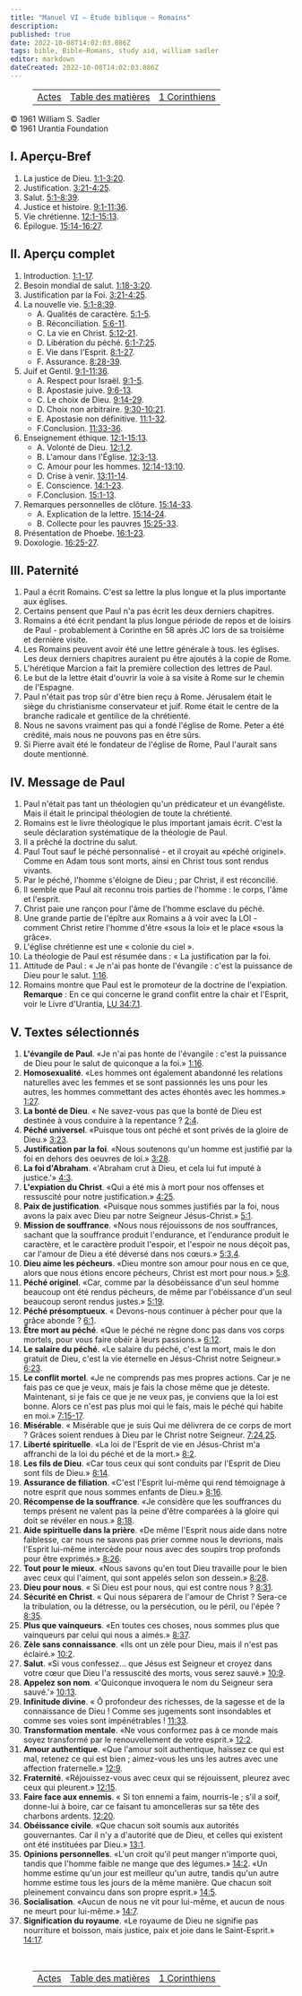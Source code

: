 ```yaml
---
title: "Manuel VI — Étude biblique — Romains"
description: 
published: true
date: 2022-10-08T14:02:03.086Z
tags: bible, Bible—Romans, study aid, william sadler
editor: markdown
dateCreated: 2022-10-08T14:02:03.086Z
---
```


<figure class="table chapter-navigator">
	<table>
		<tbody>
		<tr>
			<td><a href="/fr/article/William_S_Sadler/Workbook_6_Bible_Study/Study_2_5_Acts">Actes</a></td>
			<td><a href="/fr/article/William_S_Sadler/Workbook_6_Bible_Study/Index">Table des matières</a></td>
			<td><a href="/fr/article/William_S_Sadler/Workbook_6_Bible_Study/Study_2_7_1Corinthians">1 Corinthiens</a></td>
		</tr>
		</tbody>
	</table>
</figure>

<p class="v-card v-sheet theme--light grey lighten-3 px-2">© 1961 William S. Sadler<br>© 1961 Urantia Foundation</p>

## I. Aperçu-Bref

1. La justice de Dieu. [1:1-3:20](/fr/Bible/Romans/1#v1).
2. Justification. [3:21-4:25](/fr/Bible/Romans/3#v21).
3. Salut. [5:1-8:39](/fr/Bible/Romans/5#v1).
4. Justice et histoire. [9:1-11:36](/fr/Bible/Romans/9#v1).
5. Vie chrétienne. [12:1-15:13](/fr/Bible/Romans/12#v1).
6. Épilogue. [15:14-16:27](/fr/Bible/Romans/15#v14).

## II. Aperçu complet

1. Introduction. [1:1-17](/fr/Bible/Romans/1#v1).
2. Besoin mondial de salut. [1:18-3:20](/fr/Bible/Romans/1#v18).
3. Justification par la Foi. [3:21-4:25](/fr/Bible/Romans/3#v21).
4. La nouvelle vie. [5:1-8:39](/fr/Bible/Romans/5#v1).
	- A. Qualités de caractère. [5:1-5](/fr/Bible/Romans/5#v1).
	- B. Réconciliation. [5:6-11](/fr/Bible/Romans/5#v6).
	- C. La vie en Christ. [5:12-21](/fr/Bible/Romans/5#v12).
	- D. Libération du péché. [6:1-7:25](/fr/Bible/Romans/6#v1).
	- E. Vie dans l'Esprit. [8:1-27](/fr/Bible/Romans/8#v1).
	- F. Assurance. [8:28-39](/fr/Bible/Romans/8#v28).
5. Juif et Gentil. [9:1-11:36](/fr/Bible/Romans/9#v1).
	- A. Respect pour Israël. [9:1-5](/fr/Bible/Romans/9#v1).
	- B. Apostasie juive. [9:6-13](/fr/Bible/Romans/9#v6).
	- C. Le choix de Dieu. [9:14-29](/fr/Bible/Romans/9#v14).
	- D. Choix non arbitraire. [9:30-10:21](/fr/Bible/Romans/9#v30).
	- E. Apostasie non définitive. [11:1-32](/fr/Bible/Romans/11#v1).
	- F.Conclusion. [11:33-36](/fr/Bible/Romans/11#v33).
6. Enseignement éthique. [12:1-15:13](/fr/Bible/Romans/12#v1).
	- A. Volonté de Dieu. [12:1,2](/fr/Bible/Romans/12#v1).
	- B. L'amour dans l'Église. [12:3-13](/fr/Bible/Romans/12#v3).
	- C. Amour pour les hommes. [12:14-13:10](/fr/Bible/Romans/12#v14).
	- D. Crise à venir. [13:11-14](/fr/Bible/Romans/13#v11).
	- E. Conscience. [14:1-23](/fr/Bible/Romans/14#v1).
	- F.Conclusion. [15:1-13](/fr/Bible/Romans/15#v1).
7. Remarques personnelles de clôture. [15:14-33](/fr/Bible/Romans/15#v14).
	- A. Explication de la lettre. [15:14-24](/fr/Bible/Romans/15#v14).
	- B. Collecte pour les pauvres [15:25-33](/fr/Bible/Romans/15#v25).
8. Présentation de Phoebe. [16:1-23](/fr/Bible/Romans/16#v1).
9. Doxologie. [16:25-27](/fr/Bible/Romans/16#v25).

## III. Paternité

1. Paul a écrit Romains. C'est sa lettre la plus longue et la plus importante aux églises.
2. Certains pensent que Paul n'a pas écrit les deux derniers chapitres.
3. Romains a été écrit pendant la plus longue période de repos et de loisirs de Paul - probablement à Corinthe en 58 après JC lors de sa troisième et dernière visite.
4. Les Romains peuvent avoir été une lettre générale à tous. les églises. Les deux derniers chapitres auraient pu être ajoutés à la copie de Rome.
5. L'hérétique Marcion a fait la première collection des lettres de Paul.
6. Le but de la lettre était d'ouvrir la voie à sa visite à Rome sur le chemin de l'Espagne.
7. Paul n'était pas trop sûr d'être bien reçu à Rome. Jérusalem était le siège du christianisme conservateur et juif. Rome était le centre de la branche radicale et gentilice de la chrétienté.
8. Nous ne savons vraiment pas qui a fondé l'église de Rome. Peter a été crédité, mais nous ne pouvons pas en être sûrs.
9. Si Pierre avait été le fondateur de l'église de Rome, Paul l'aurait sans doute mentionné.

## IV. Message de Paul

1. Paul n'était pas tant un théologien qu'un prédicateur et un évangéliste. Mais il était le principal théologien de toute la chrétienté.
2. Romains est le livre théologique le plus important jamais écrit. C'est la seule déclaration systématique de la théologie de Paul.
3. Il a prêché la doctrine du salut.
4. Paul Tout sauf le péché personnalisé - et il croyait au «péché originel». Comme en Adam tous sont morts, ainsi en Christ tous sont rendus vivants.
5. Par le péché, l'homme s'éloigne de Dieu ; par Christ, il est réconcilié.
6. Il semble que Paul ait reconnu trois parties de l'homme : le corps, l'âme et l'esprit.
7. Christ paie une rançon pour l'âme de l'homme esclave du péché.
8. Une grande partie de l'épître aux Romains a à voir avec la LOI - comment Christ retire l'homme d'être «sous la loi» et le place «sous la grâce».
9. L'église chrétienne est une « colonie du ciel ».
10. La théologie de Paul est résumée dans : « La justification par la foi.
11. Attitude de Paul : « Je n'ai pas honte de l'évangile : c'est la puissance de Dieu pour le salut. [1:16](/fr/Bible/Romans/1#v16).
12. Romains montre que Paul est le promoteur de la doctrine de l'expiation.
	**Remarque** : En ce qui concerne le grand conflit entre la chair et l'Esprit, voir le Livre d'Urantia, [LU 34:7.1](/fr/The_Urantia_Book/34#p7_1).

## V. Textes sélectionnés

1. **L'évangile de Paul**. «Je n'ai pas honte de l'évangile : c'est la puissance de Dieu pour le salut de quiconque a la foi.» [1:16](/fr/Bible/Romans/1#v16).
2. **Homosexualité**. «Les hommes ont également abandonné les relations naturelles avec les femmes et se sont passionnés les uns pour les autres, les hommes commettant des actes éhontés avec les hommes.» [1:27](/fr/Bible/Romans/1#v27).
3. **La bonté de Dieu**. « Ne savez-vous pas que la bonté de Dieu est destinée à vous conduire à la repentance ? [2:4](/fr/Bible/Romans/2#v4).
4. **Péché universel**. «Puisque tous ont péché et sont privés de la gloire de Dieu.» [3:23](/fr/Bible/Romans/3#v23).
5. **Justification par la foi**. «Nous soutenons qu'un homme est justifié par la foi en dehors des oeuvres de loi.» [3:28](/fr/Bible/Romans/3#v28).
6. **La foi d'Abraham**. «'Abraham crut à Dieu, et cela lui fut imputé à justice.'» [4:3](/fr/Bible/Romans/4#v3).
7. **L'expiation du Christ**. «Qui a été mis à mort pour nos offenses et ressuscité pour notre justification.» [4:25](/fr/Bible/Romans/4#v25).
8. **Paix de justification**. «Puisque nous sommes justifiés par la foi, nous avons la paix avec Dieu par notre Seigneur Jésus-Christ.» [5:1](/fr/Bible/Romans/5#v1).
9. **Mission de souffrance**. «Nous nous réjouissons de nos souffrances, sachant que la souffrance produit l'endurance, et l'endurance produit le caractère, et le caractère produit l'espoir, et l'espoir ne nous déçoit pas, car l'amour de Dieu a été déversé dans nos cœurs.» [5:3,4](/fr/Bible/Romans/5#v3).
10. **Dieu aime les pécheurs**. «Dieu montre son amour pour nous en ce que, alors que nous étions encore pécheurs, Christ est mort pour nous.» [5:8](/fr/Bible/Romans/5#v8).
11. **Péché originel**. «Car, comme par la désobéissance d'un seul homme beaucoup ont été rendus pécheurs, de même par l'obéissance d'un seul beaucoup seront rendus justes.» [5:19](/fr/Bible/Romans/5#v19).
12. **Péché présomptueux**. « Devons-nous continuer à pécher pour que la grâce abonde ? [6:1](/fr/Bible/Romans/6#v1).
13. **Être mort au péché**. «Que le péché ne règne donc pas dans vos corps mortels, pour vous faire obéir à leurs passions.» [6:12](/fr/Bible/Romans/6#v12).
14. **Le salaire du péché**. «Le salaire du péché, c'est la mort, mais le don gratuit de Dieu, c'est la vie éternelle en Jésus-Christ notre Seigneur.» [6:23](/fr/Bible/Romans/6#v23).
15. **Le conflit mortel**. «Je ne comprends pas mes propres actions. Car je ne fais pas ce que je veux, mais je fais la chose même que je déteste. Maintenant, si je fais ce que je ne veux pas, je conviens que la loi est bonne. Alors ce n'est pas plus moi qui le fais, mais le péché qui habite en moi.» [7:15-17](/fr/Bible/Romans/7#v15).
16. **Misérable**. « Misérable que je suis Qui me délivrera de ce corps de mort ? Grâces soient rendues à Dieu par le Christ notre Seigneur. [7:24,25](/fr/Bible/Romans/7#v24).
17. **Liberté spirituelle**. «La loi de l'Esprit de vie en Jésus-Christ m'a affranchi de la loi du péché et de la mort.» [8:2](/fr/Bible/Romans/8#v2).
18. **Les fils de Dieu**. «Car tous ceux qui sont conduits par l'Esprit de Dieu sont fils de Dieu.» [8:14](/fr/Bible/Romans/8#v14).
19. **Assurance de filiation**. «C'est l'Esprit lui-même qui rend témoignage à notre esprit que nous sommes enfants de Dieu.» [8:16](/fr/Bible/Romans/8#v16).
20. **Récompense de la souffrance**. «Je considère que les souffrances du temps présent ne valent pas la peine d'être comparées à la gloire qui doit se révéler en nous.» [8:18](/fr/Bible/Romans/8#v18).
21. **Aide spirituelle dans la prière**. «De même l'Esprit nous aide dans notre faiblesse, car nous ne savons pas prier comme nous le devrions, mais l'Esprit lui-même intercède pour nous avec des soupirs trop profonds pour être exprimés.» [8:26](/fr/Bible/Romans/8#v26).
22. **Tout pour le mieux**. «Nous savons qu'en tout Dieu travaille pour le bien avec ceux qui l'aiment, qui sont appelés selon son dessein.» [8:28](/fr/Bible/Romans/8#v28).
23. **Dieu pour nous**. « Si Dieu est pour nous, qui est contre nous ? [8:31](/fr/Bible/Romans/8#v31).
24. **Sécurité en Christ**. « Qui nous séparera de l'amour de Christ ? Sera-ce la tribulation, ou la détresse, ou la persécution, ou le péril, ou l'épée ? [8:35](/fr/Bible/Romans/8#v35).
25. **Plus que vainqueurs**. «En toutes ces choses, nous sommes plus que vainqueurs par celui qui nous a aimés.» [8:37](/fr/Bible/Romans/8#v37).
26. **Zèle sans connaissance**. «Ils ont un zèle pour Dieu, mais il n'est pas éclairé.» [10:2](/fr/Bible/Romans/10#v2).
27. **Salut**. «Si vous confessez... que Jésus est Seigneur et croyez dans votre cœur que Dieu l'a ressuscité des morts, vous serez sauvé.» [10:9](/fr/Bible/Romans/10#v9).
28. **Appelez son nom**. «'Quiconque invoquera le nom du Seigneur sera sauvé.'» [10:13](/fr/Bible/Romans/10#v13).
29. **Infinitude divine**. « Ô profondeur des richesses, de la sagesse et de la connaissance de Dieu ! Comme ses jugements sont insondables et comme ses voies sont impénétrables ! [11:33](/fr/Bible/Romans/11#v33).
30. **Transformation mentale**. «Ne vous conformez pas à ce monde mais soyez transformé par le renouvellement de votre esprit.» [12:2](/fr/Bible/Romans/12#v2).
31. **Amour authentique**. «Que l'amour soit authentique, haïssez ce qui est mal, retenez ce qui est bien ; aimez-vous les uns les autres avec une affection fraternelle.» [12:9](/fr/Bible/Romans/12#v9).
32. **Fraternité**. «Réjouissez-vous avec ceux qui se réjouissent, pleurez avec ceux qui pleurent.» [12:15](/fr/Bible/Romans/12#v15).
33. **Faire face aux ennemis**. « Si ton ennemi a faim, nourris-le ; s'il a soif, donne-lui à boire, car ce faisant tu amoncelleras sur sa tête des charbons ardents. [12:20](/fr/Bible/Romans/12#v20).
34. **Obéissance civile**. «Que chacun soit soumis aux autorités gouvernantes. Car il n'y a d'autorité que de Dieu, et celles qui existent ont été instituées par Dieu.» [13:1](/fr/Bible/Romans/13#v1).
35. **Opinions personnelles**. «L'un croit qu'il peut manger n'importe quoi, tandis que l'homme faible ne mange que des légumes.» [14:2](/fr/Bible/Romans/14#v2). «Un homme estime qu'un jour est meilleur qu'un autre, tandis qu'un autre homme estime tous les jours de la même manière. Que chacun soit pleinement convaincu dans son propre esprit.» [14:5](/fr/Bible/Romans/14#v5).
36. **Socialisation**. «Aucun de nous ne vit pour lui-même, et aucun de nous ne meurt pour lui-même.» [14:7](/fr/Bible/Romans/14#v7).
37. **Signification du royaume**. «Le royaume de Dieu ne signifie pas nourriture et boisson, mais justice, paix et joie dans le Saint-Esprit.» [14:17](/fr/Bible/Romans/14#v17).


<br>

<figure class="table chapter-navigator">
	<table>
		<tbody>
		<tr>
			<td><a href="/fr/article/William_S_Sadler/Workbook_6_Bible_Study/Study_2_5_Acts">Actes</a></td>
			<td><a href="/fr/article/William_S_Sadler/Workbook_6_Bible_Study/Index">Table des matières</a></td>
			<td><a href="/fr/article/William_S_Sadler/Workbook_6_Bible_Study/Study_2_7_1Corinthians">1 Corinthiens</a></td>
		</tr>
		</tbody>
	</table>
</figure>